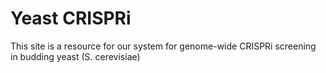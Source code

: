 # Yeast CRISPRi

This site is a resource for our system for genome-wide CRISPRi screening in budding yeast (S. cerevisiae)
